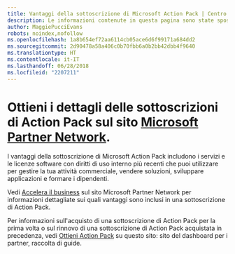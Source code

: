 ```yaml
---
title: Vantaggi della sottoscrizione di Microsoft Action Pack | Centro per i partner
description: Le informazioni contenute in questa pagina sono state spostate in https://partner.microsoft.com/membership/internal-use-software.
author: MaggiePucciEvans
robots: noindex,nofollow
ms.openlocfilehash: 1a8b654ef72aa6114cb05ace6d6f99171a684dd2
ms.sourcegitcommit: 2d90478a58a406c0b70fbb6a0b2bb42dbb4f9640
ms.translationtype: HT
ms.contentlocale: it-IT
ms.lasthandoff: 06/28/2018
ms.locfileid: "2207211"
---
```

# <a name="get-action-pack-subscription-details-on-the-microsoft-partner-networkhttpspartnermicrosoftcommembershipinternal-use-software-site"></a>Ottieni i dettagli delle sottoscrizioni di Action Pack sul sito [Microsoft Partner Network](https://partner.microsoft.com/membership/internal-use-software). 

I vantaggi della sottoscrizione di Microsoft Action Pack includono i servizi e le licenze software con diritti di uso interno più recenti che puoi utilizzare per gestire la tua attività commerciale, vendere soluzioni, sviluppare applicazioni e formare i dipendenti.

Vedi [Accelera il business](https://partner.microsoft.com/membership/internal-use-software) sul sito Microsoft Partner Network per informazioni dettagliate sui quali vantaggi sono inclusi in una sottoscrizione di Action Pack.   

Per informazioni sull'acquisto di una sottoscrizione di Action Pack per la prima volta o sul rinnovo di una sottoscrizione di Action Pack acquistata in precedenza, vedi [Ottieni Action Pack](mpn-get-action-pack.md) su questo sito: sito del dashboard per i partner, raccolta di guide.


